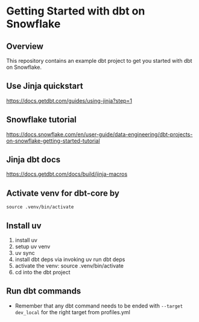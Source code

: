 # Getting Started with dbt on Snowflake

## Overview

This repository contains an example dbt project to get you started with dbt on Snowflake. 

## Use Jinja quickstart
https://docs.getdbt.com/guides/using-jinja?step=1

## Snowflake tutorial
https://docs.snowflake.com/en/user-guide/data-engineering/dbt-projects-on-snowflake-getting-started-tutorial

## Jinja dbt docs
https://docs.getdbt.com/docs/build/jinja-macros

## Activate venv for dbt-core by
`source .venv/bin/activate`

## Install uv
1. install uv
2. setup uv venv
3. uv sync
4. install dbt deps via invoking uv run dbt deps
5. activate the venv: source .venv/bin/activate
6. cd into the dbt project

## Run dbt commands
- Remember that any dbt command needs to be ended with `--target dev_local` for the right target from profiles.yml